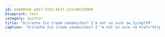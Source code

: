 ```yaml
---
id: ee6905e6-a017-4323-b61f-211c96229460
blueprint: text
category: twitter
title: "Sriracha Ice Cream sandwiches? I'm not so sure ow.ly/eglP6"
caption: 'Sriracha Ice Cream sandwiches? I''m not so sure <a href="http://ow.ly/eglP6" title="http://ow.ly/eglP6" class="link link_untco">ow.ly/eglP6</a>'
---
```

